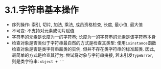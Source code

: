 # 3.1.字符串基本操作

- 序列操作: 索引, 切片, 加法, 乘法, 成员资格检查, 长度, 最小值, 最大值
- 不可变: 不支持对元素或切片赋值
- 字符串的元素是长度为一的字符串; 长度为一的字符串的元素是该字符串本身
- 检查对象是否类似于字符串最自然的方式是检查其类型: 使用`isinstance`函数检查对象是否是类字符串超类的实例, 但并不存在类字符串的标准超类. 因此, 最简单的方式是检查其行为: 尝试将对象与字符串拼接, 若未引发`TypeError`, 则是类字符串: `object + ''`
